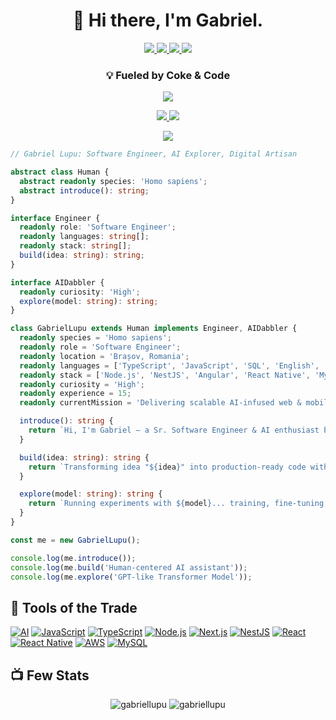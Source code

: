 <h1 align="center">👋 Hi there, I'm Gabriel.</h1>
<p align="center">
  <a href="https://stackoverflow.com/users/787886">
    <img src="https://img.shields.io/stackexchange/stackoverflow/r/787886?style=flat-square&logo=stackoverflow&logoColor=white&color=orange" />
  </a>
  <a href="https://www.linkedin.com/in/lupugabriel" target="_blank">
    <img src="https://img.shields.io/badge/LinkedIn-lupugabriel-blue?style=flat-square&logo=linkedin&logoColor=white" />
  </a>
  <a href="https://stackoverflow.com/users/787886">
    <img src="https://img.shields.io/badge/Stack_Overflow-Member_since_2011-orange?style=flat-square&logo=stackoverflow&logoColor=white" />
  </a>
  <a href="https://setcod.com" target="_blank">
    <img src="https://img.shields.io/badge/Website-setcod.com-black?style=flat-square&logo=globe&logoColor=white" />
  </a>
</p>
<h3 align="center">💡 Fueled by Coke & Code</h3>

<p align="center">
  <img src="https://raw.githubusercontent.com/andreasbm/readme/master/assets/lines/rainbow.png" />
</p>

<p align="center">
  <a href="https://setcod.com/contact" target="_blank">
    <img src="https://img.shields.io/badge/Status-Available_for_Work-success?style=flat-square&logo=checkmarx&logoColor=white" />
  </a>
    <a href="mailto:contact@setcod.com" target="_blank">
    <img src="https://img.shields.io/badge/Hire_Me-Send_Email-success?style=flat-square&logo=gmail&logoColor=white" />
  </a>
</p>

<p align="center">
  <a href="https://medium.com/@lupugabriel/using-swagger-codegen-with-reactnative-4493d98cac15" target="_blank">
    <img src="https://img.shields.io/badge/Medium-Using_Swagger_Codegen_with_React_Native-black?style=flat-square&logo=medium&logoColor=white" />
  </a>
</p>


```typescript
// Gabriel Lupu: Software Engineer, AI Explorer, Digital Artisan

abstract class Human {
  abstract readonly species: 'Homo sapiens';
  abstract introduce(): string;
}

interface Engineer {
  readonly role: 'Software Engineer';
  readonly languages: string[];
  readonly stack: string[];
  build(idea: string): string;
}

interface AIDabbler {
  readonly curiosity: 'High';
  explore(model: string): string;
}

class GabrielLupu extends Human implements Engineer, AIDabbler {
  readonly species = 'Homo sapiens';
  readonly role = 'Software Engineer';
  readonly location = 'Brașov, Romania';
  readonly languages = ['TypeScript', 'JavaScript', 'SQL', 'English', 'Romanian'];
  readonly stack = ['Node.js', 'NestJS', 'Angular', 'React Native', 'MySQL'];
  readonly curiosity = 'High';
  readonly experience = 15;
  readonly currentMission = 'Delivering scalable AI-infused web & mobile solutions via SETCOD 🚀';

  introduce(): string {
    return `Hi, I'm Gabriel — a Sr. Software Engineer & AI enthusiast building digital experiences with purpose.`;
  }

  build(idea: string): string {
    return `Transforming idea "${idea}" into production-ready code with ❤️ and TypeScript magic.`;
  }

  explore(model: string): string {
    return `Running experiments with ${model}... training, fine-tuning, deploying — repeat. 🤖`;
  }
}

const me = new GabrielLupu();

console.log(me.introduce());
console.log(me.build('Human-centered AI assistant'));
console.log(me.explore('GPT-like Transformer Model'));
```

🔧 Tools of the Trade
------------
[![AI](https://img.shields.io/badge/-AI-333333?style=for-the-badge&logo=artificial-intelligence&logoColor=white&labelColor=00A67E)](https://en.wikipedia.org/wiki/Artificial_intelligence)
[![JavaScript](https://img.shields.io/badge/-JavaScript-333333?style=for-the-badge&logo=javascript&logoColor=white&labelColor=F7DF1E)](https://www.javascript.com/)
[![TypeScript](https://img.shields.io/badge/-TypeScript-333333?style=for-the-badge&logo=typescript&logoColor=white&labelColor=3178C6)](https://www.typescriptlang.org/)
[![Node.js](https://img.shields.io/badge/-Node.js-333333?style=for-the-badge&logo=node.js&logoColor=white&labelColor=339933)](https://nodejs.org/)
[![Next.js](https://img.shields.io/badge/-Next.js-333333?style=for-the-badge&logo=next.js&logoColor=white&labelColor=000000)](https://nextjs.org/)
[![NestJS](https://img.shields.io/badge/-NestJS-333333?style=for-the-badge&logo=nestjs&logoColor=white&labelColor=E0234E)](https://nestjs.com/)
[![React](https://img.shields.io/badge/-React-333333?style=for-the-badge&logo=react&logoColor=white&labelColor=61DAFB)](https://reactjs.org/)
[![React Native](https://img.shields.io/badge/-React_Native-333333?style=for-the-badge&logo=react&logoColor=white&labelColor=61DAFB)](https://reactnative.dev/)
[![AWS](https://img.shields.io/badge/-AWS-333333?style=for-the-badge&logo=amazon-aws&logoColor=white&labelColor=232F3E)](https://aws.amazon.com/)
[![MySQL](https://img.shields.io/badge/-MySQL-333333?style=for-the-badge&logo=mysql&logoColor=white&labelColor=4479A1)](https://www.mysql.com/)

📺 Few Stats
------------
<p align="center">
  <img style="width: '30%'" src="https://github-readme-stats.vercel.app/api?username=gabriellupu&show_icons=true&locale=en&theme=dark&include_all_commits=true&count_private=true" alt="gabriellupu" />
<img style="width: '30%'" src="https://github-readme-streak-stats.herokuapp.com/?user=gabriellupu&theme=dark" alt="gabriellupu" />
</p>
